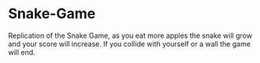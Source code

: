 # Snake-Game
Replication of the Snake Game, as you eat more apples the snake will grow and your score will increase. If you collide with yourself or a wall the game will end. 
